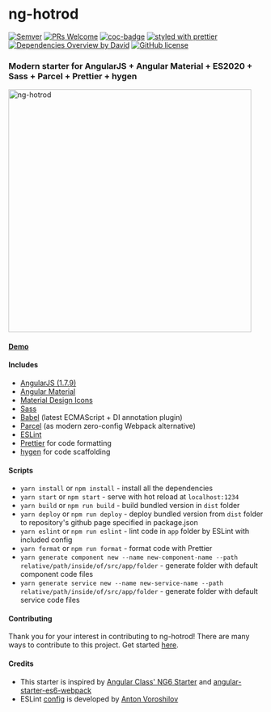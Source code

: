 # ng-hotrod

[![Semver](https://img.shields.io/github/package-json/v/fyodorio/ng-hotrod)](https://github.com/fyodorio/ng-hotrod/releases)
[![PRs Welcome](https://img.shields.io/badge/PRs-welcome-brightgreen.svg?style=flat-square)](http://makeapullrequest.com)
[![coc-badge](https://img.shields.io/badge/codeof-conduct-ff69b4.svg?style=flat-square)](https://github.com/loenko/ng-hotrod/blob/master/.github/CODE_OF_CONDUCT.md)
[![styled with prettier](https://img.shields.io/badge/styled_with-prettier-ff69b4.svg?style=flat-square)](https://github.com/prettier/prettier)
[![Dependencies Overview by David](https://david-dm.org/loenko/ng-hotrod.svg)](https://david-dm.org)
[![GitHub license](https://img.shields.io/github/license/loenko/ng-hotrod.svg)](https://github.com/loenko/ng-hotrod/blob/master/LICENSE)

### Modern starter for AngularJS + Angular Material + ES2020 + Sass + Parcel + Prettier + hygen

<img src="https://raw.githubusercontent.com/loenko/file-storage/master/hotrod-logo.jpg" alt="ng-hotrod" width="480px;" >

#### [Demo](https://fyodorio.github.io/ng-hotrod/)

#### Includes
* [AngularJS (1.7.9)](https://angularjs.org/)
* [Angular Material](https://material.angularjs.org/latest/)
* [Material Design Icons](https://materialdesignicons.com/)
* [Sass](https://sass-lang.com/)
* [Babel](https://babeljs.io/) (latest ECMAScript + DI annotation plugin)
* [Parcel](https://parceljs.org/) (as modern zero-config Webpack alternative)
* [ESLint](https://eslint.org/)
* [Prettier](https://prettier.io/) for code formatting
* [hygen](https://www.hygen.io/) for code scaffolding

#### Scripts
* `yarn install` or `npm install` - install all the dependencies 
* `yarn start` or `npm start` - serve with hot reload at `localhost:1234`
* `yarn build` or `npm run build` - build bundled version in `dist` folder
* `yarn deploy` or `npm run deploy` - deploy bundled version from `dist` folder to repository's github page specified in package.json
* `yarn eslint` or `npm run eslint` - lint code in `app` folder by ESLint with included config
* `yarn format` or `npm run format` - format code with Prettier
* `yarn generate component new --name new-component-name --path relative/path/inside/of/src/app/folder` - generate folder with default component code files
* `yarn generate service new --name new-service-name --path relative/path/inside/of/src/app/folder` - generate folder with default service code files

#### Contributing
Thank you for your interest in contributing to ng-hotrod! There are many ways to contribute to this project. Get started [here](https://github.com/loenko/ng-hotrod/blob/master/.github/CONTRIBUTING.md).

#### Credits
* This starter is inspired by [Angular Class' NG6 Starter](https://github.com/gdi2290/NG6-starter) and [angular-starter-es6-webpack](https://github.com/TheLarkInn/angular-starter-es6-webpack)
* ESLint [config](https://github.com/vorant/eslint-codestyle) is developed by [Anton Voroshilov](https://github.com/vorant)
